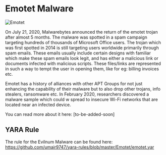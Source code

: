# Emotet Malware
![Emotet](https://github.com/umair9747/yara-rules/blob/master/Malwares/Emotet/Emotet.png)

On July 21, 2020, Malwarebytes announced the return of the emotet trojan after almost 5 months. The malware was spotted in a spam campaign targeting hundreds of thousands of Microsoft Office users. The trojan which was first spotted in 2014 is still targeting users worldwide primarily through spam emails. These emails usually include certain designs with familiar which make these spam emails look legit, and has either a malicious link or documents infected with malicious scripts. These files/links are represented in such a way to tempt the user in opening them, like for eg: billing invoices etc.

Emotet has a history of alliances with other APT Groups for not just enhancing the capability of their malware but to also drop other trojans, info stealers, ransomware etc. In February 2020, researchers discovered a malware sample which could w spread to insecure Wi-Fi networks that are located near an infected device.

You can read more about it here: [to-be-added-soon]

## YARA Rule
The rule for the Evilnum Malware can be found here: https://github.com/umair9747/yara-rules/blob/master/Emotet/emotet.yar
